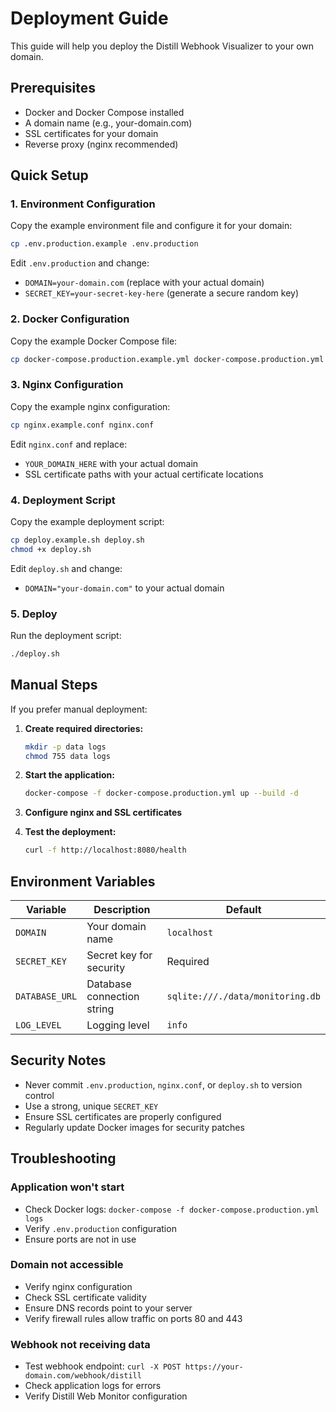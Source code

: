 # Deployment Guide

This guide will help you deploy the Distill Webhook Visualizer to your own domain.

## Prerequisites

- Docker and Docker Compose installed
- A domain name (e.g., your-domain.com)
- SSL certificates for your domain
- Reverse proxy (nginx recommended)

## Quick Setup

### 1. Environment Configuration

Copy the example environment file and configure it for your domain:

```bash
cp .env.production.example .env.production
```

Edit `.env.production` and change:
- `DOMAIN=your-domain.com` (replace with your actual domain)
- `SECRET_KEY=your-secret-key-here` (generate a secure random key)

### 2. Docker Configuration

Copy the example Docker Compose file:

```bash
cp docker-compose.production.example.yml docker-compose.production.yml
```

### 3. Nginx Configuration

Copy the example nginx configuration:

```bash
cp nginx.example.conf nginx.conf
```

Edit `nginx.conf` and replace:
- `YOUR_DOMAIN_HERE` with your actual domain
- SSL certificate paths with your actual certificate locations

### 4. Deployment Script

Copy the example deployment script:

```bash
cp deploy.example.sh deploy.sh
chmod +x deploy.sh
```

Edit `deploy.sh` and change:
- `DOMAIN="your-domain.com"` to your actual domain

### 5. Deploy

Run the deployment script:

```bash
./deploy.sh
```

## Manual Steps

If you prefer manual deployment:

1. **Create required directories:**
   ```bash
   mkdir -p data logs
   chmod 755 data logs
   ```

2. **Start the application:**
   ```bash
   docker-compose -f docker-compose.production.yml up --build -d
   ```

3. **Configure nginx and SSL certificates**

4. **Test the deployment:**
   ```bash
   curl -f http://localhost:8080/health
   ```

## Environment Variables

| Variable | Description | Default |
|----------|-------------|---------|
| `DOMAIN` | Your domain name | `localhost` |
| `SECRET_KEY` | Secret key for security | Required |
| `DATABASE_URL` | Database connection string | `sqlite:///./data/monitoring.db` |
| `LOG_LEVEL` | Logging level | `info` |

## Security Notes

- Never commit `.env.production`, `nginx.conf`, or `deploy.sh` to version control
- Use a strong, unique `SECRET_KEY`
- Ensure SSL certificates are properly configured
- Regularly update Docker images for security patches

## Troubleshooting

### Application won't start
- Check Docker logs: `docker-compose -f docker-compose.production.yml logs`
- Verify `.env.production` configuration
- Ensure ports are not in use

### Domain not accessible
- Verify nginx configuration
- Check SSL certificate validity
- Ensure DNS records point to your server
- Verify firewall rules allow traffic on ports 80 and 443

### Webhook not receiving data
- Test webhook endpoint: `curl -X POST https://your-domain.com/webhook/distill`
- Check application logs for errors
- Verify Distill Web Monitor configuration
